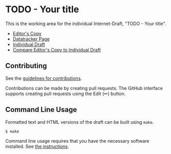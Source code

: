 # TODO - Your title

This is the working area for the individual Internet-Draft, "TODO - Your title".

* [Editor's Copy](https://timchown.github.io/address-accountability/#go.draft-chown-address-accountability.html)
* [Datatracker Page](https://datatracker.ietf.org/doc/draft-chown-address-accountability)
* [Individual Draft](https://datatracker.ietf.org/doc/html/draft-chown-address-accountability)
* [Compare Editor's Copy to Individual Draft](https://timchown.github.io/address-accountability/#go.draft-chown-address-accountability.diff)


## Contributing

See the
[guidelines for contributions](https://github.com/timchown/address-accountability/blob/main/CONTRIBUTING.md).

Contributions can be made by creating pull requests.
The GitHub interface supports creating pull requests using the Edit (✏) button.


## Command Line Usage

Formatted text and HTML versions of the draft can be built using `make`.

```sh
$ make
```

Command line usage requires that you have the necessary software installed.  See
[the instructions](https://github.com/martinthomson/i-d-template/blob/main/doc/SETUP.md).

